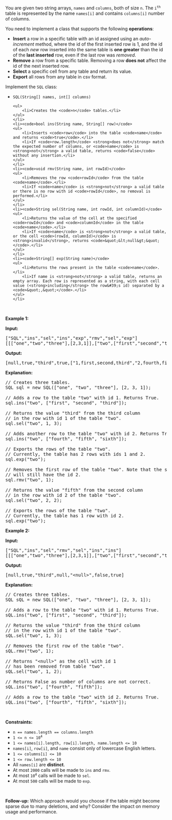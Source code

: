 <p>You are given two string arrays, <code>names</code> and <code>columns</code>, both of size <code>n</code>. The <code>i<sup>th</sup></code> table is represented by the name <code>names[i]</code> and contains <code>columns[i]</code> number of columns.</p>

<p>You need to implement a class that supports the following <strong>operations</strong>:</p>

<ul>
	<li><strong>Insert</strong> a row in a specific table with an id assigned using an <em>auto-increment</em> method, where the id of the first inserted row is 1, and the id of each <em>new </em>row inserted into the same table is <strong>one greater</strong> than the id of the <strong>last inserted</strong> row, even if the last row was <em>removed</em>.</li>
	<li><strong>Remove</strong> a row from a specific table. Removing a row <strong>does not</strong> affect the id of the next inserted row.</li>
	<li><strong>Select</strong> a specific cell from any table and return its value.</li>
	<li><strong>Export</strong> all rows from any table in csv format.</li>
</ul>

<p>Implement the <code>SQL</code> class:</p>

<ul>
	<li><code>SQL(String[] names, int[] columns)</code>

	<ul>
		<li>Creates the <code>n</code> tables.</li>
	</ul>
	</li>
	<li><code>bool ins(String name, String[] row)</code>
	<ul>
		<li>Inserts <code>row</code> into the table <code>name</code> and returns <code>true</code>.</li>
		<li>If <code>row.length</code> <strong>does not</strong> match the expected number of columns, or <code>name</code> is <strong>not</strong> a valid table, returns <code>false</code> without any insertion.</li>
	</ul>
	</li>
	<li><code>void rmv(String name, int rowId)</code>
	<ul>
		<li>Removes the row <code>rowId</code> from the table <code>name</code>.</li>
		<li>If <code>name</code> is <strong>not</strong> a valid table or there is no row with id <code>rowId</code>, no removal is performed.</li>
	</ul>
	</li>
	<li><code>String sel(String name, int rowId, int columnId)</code>
	<ul>
		<li>Returns the value of the cell at the specified <code>rowId</code> and <code>columnId</code> in the table <code>name</code>.</li>
		<li>If <code>name</code> is <strong>not</strong> a valid table, or the cell <code>(rowId, columnId)</code> is <strong>invalid</strong>, returns <code>&quot;&lt;null&gt;&quot;</code>.</li>
	</ul>
	</li>
	<li><code>String[] exp(String name)</code>
	<ul>
		<li>Returns the rows present in the table <code>name</code>.</li>
		<li>If name is <strong>not</strong> a valid table, returns an empty array. Each row is represented as a string, with each cell value (<strong>including</strong> the row&#39;s id) separated by a <code>&quot;,&quot;</code>.</li>
	</ul>
	</li>
</ul>

<p>&nbsp;</p>
<p><strong class="example">Example 1:</strong></p>

<div class="example-block">
<p><strong>Input:</strong></p>

<pre class="example-io">
[&quot;SQL&quot;,&quot;ins&quot;,&quot;sel&quot;,&quot;ins&quot;,&quot;exp&quot;,&quot;rmv&quot;,&quot;sel&quot;,&quot;exp&quot;]
[[[&quot;one&quot;,&quot;two&quot;,&quot;three&quot;],[2,3,1]],[&quot;two&quot;,[&quot;first&quot;,&quot;second&quot;,&quot;third&quot;]],[&quot;two&quot;,1,3],[&quot;two&quot;,[&quot;fourth&quot;,&quot;fifth&quot;,&quot;sixth&quot;]],[&quot;two&quot;],[&quot;two&quot;,1],[&quot;two&quot;,2,2],[&quot;two&quot;]]
</pre>

<p><strong>Output:</strong></p>

<pre class="example-io">
[null,true,&quot;third&quot;,true,[&quot;1,first,second,third&quot;,&quot;2,fourth,fifth,sixth&quot;],null,&quot;fifth&quot;,[&quot;2,fourth,fifth,sixth&quot;]]</pre>

<p><strong>Explanation:</strong></p>

<pre class="example-io">
// Creates three tables.
SQL sql = new SQL([&quot;one&quot;, &quot;two&quot;, &quot;three&quot;], [2, 3, 1]);

// Adds a row to the table &quot;two&quot; with id 1. Returns True.
sql.ins(&quot;two&quot;, [&quot;first&quot;, &quot;second&quot;, &quot;third&quot;]);

// Returns the value &quot;third&quot; from the third column
// in the row with id 1 of the table &quot;two&quot;.
sql.sel(&quot;two&quot;, 1, 3);

// Adds another row to the table &quot;two&quot; with id 2. Returns True.
sql.ins(&quot;two&quot;, [&quot;fourth&quot;, &quot;fifth&quot;, &quot;sixth&quot;]);

// Exports the rows of the table &quot;two&quot;.
// Currently, the table has 2 rows with ids 1 and 2.
sql.exp(&quot;two&quot;);

// Removes the first row of the table &quot;two&quot;. Note that the second row
// will still have the id 2.
sql.rmv(&quot;two&quot;, 1);

// Returns the value &quot;fifth&quot; from the second column
// in the row with id 2 of the table &quot;two&quot;.
sql.sel(&quot;two&quot;, 2, 2);

// Exports the rows of the table &quot;two&quot;.
// Currently, the table has 1 row with id 2.
sql.exp(&quot;two&quot;);
</pre>
</div>

<p><strong class="example">Example 2:</strong></p>

<div class="example-block">
<p><strong>Input:</strong></p>

<pre class="example-io">
[&quot;SQL&quot;,&quot;ins&quot;,&quot;sel&quot;,&quot;rmv&quot;,&quot;sel&quot;,&quot;ins&quot;,&quot;ins&quot;]
[[[&quot;one&quot;,&quot;two&quot;,&quot;three&quot;],[2,3,1]],[&quot;two&quot;,[&quot;first&quot;,&quot;second&quot;,&quot;third&quot;]],[&quot;two&quot;,1,3],[&quot;two&quot;,1],[&quot;two&quot;,1,2],[&quot;two&quot;,[&quot;fourth&quot;,&quot;fifth&quot;]],[&quot;two&quot;,[&quot;fourth&quot;,&quot;fifth&quot;,&quot;sixth&quot;]]]
</pre>

<p><strong>Output:</strong></p>

<pre class="example-io">
[null,true,&quot;third&quot;,null,&quot;&lt;null&gt;&quot;,false,true]
</pre>

<p><strong>Explanation:</strong></p>

<pre class="example-io">
// Creates three tables.
SQL sQL = new SQL([&quot;one&quot;, &quot;two&quot;, &quot;three&quot;], [2, 3, 1]); 

// Adds a row to the table &quot;two&quot; with id 1. Returns True. 
sQL.ins(&quot;two&quot;, [&quot;first&quot;, &quot;second&quot;, &quot;third&quot;]); 

// Returns the value &quot;third&quot; from the third column 
// in the row with id 1 of the table &quot;two&quot;.
sQL.sel(&quot;two&quot;, 1, 3); 

// Removes the first row of the table &quot;two&quot;.
sQL.rmv(&quot;two&quot;, 1); 

// Returns &quot;&lt;null&gt;&quot; as the cell with id 1 
// has been removed from table &quot;two&quot;.
sQL.sel(&quot;two&quot;, 1, 2); 

// Returns False as number of columns are not correct.
sQL.ins(&quot;two&quot;, [&quot;fourth&quot;, &quot;fifth&quot;]); 

// Adds a row to the table &quot;two&quot; with id 2. Returns True.
sQL.ins(&quot;two&quot;, [&quot;fourth&quot;, &quot;fifth&quot;, &quot;sixth&quot;]); 
</pre>
</div>

<p>&nbsp;</p>
<p><strong>Constraints:</strong></p>

<ul>
	<li><code>n == names.length == columns.length</code></li>
	<li><code>1 &lt;= n &lt;= 10<sup>4</sup></code></li>
	<li><code>1 &lt;= names[i].length, row[i].length, name.length &lt;= 10</code></li>
	<li><code>names[i]</code>, <code>row[i]</code>, and <code>name</code> consist only of lowercase English letters.</li>
	<li><code>1 &lt;= columns[i] &lt;= 10</code></li>
	<li><code>1 &lt;= row.length &lt;= 10</code></li>
	<li>All <code>names[i]</code> are <strong>distinct</strong>.</li>
	<li>At most <code>2000</code> calls will be made to <code>ins</code> and <code>rmv</code>.</li>
	<li>At most <code>10<sup>4</sup></code> calls will be made to <code>sel</code>.</li>
	<li>At most <code>500</code> calls will be made to <code>exp</code>.</li>
</ul>

<p>&nbsp;</p>
<strong>Follow-up:</strong> Which approach would you choose if the table might become sparse due to many deletions, and why? Consider the impact on memory usage and performance.